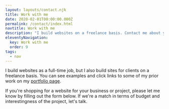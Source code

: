 ```yaml
---
layout: layouts/contact.njk
title: Work with me
date: 2020-02-01T00:00:00.000Z
permalink: /contact/index.html
navtitle: Work with me
description: "I build websites on a freelance basis. Contact me about your website project."
eleventyNavigation:
  key: Work with me
  order: 9
tags:
  - nav
---
```


I build websites as a full-time job, but I also build sites for clients on a freelance basis. You can see examples and click links to some of my prior work on my [portfolio page](/web).

If you're shopping for a website for your business or project, please let me know by filling out the form below. If we're a match in terms of budget and interestingness of the project, let's talk.
